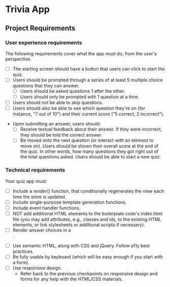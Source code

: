 # Trivia App

## Project Requirements

### User experience requirements

The following requirements cover what the app must do, from the user's perspective.

- [ ] The starting screen should have a button that users can click to start the quiz.
- [ ] Users should be prompted through a series of at least 5 multiple choice questions that they can answer.
  - [ ] Users should be asked questions 1 after the other.
  - [ ] Users should only be prompted with 1 question at a time.
- [ ] Users should not be able to skip questions.
- [ ] Users should also be able to see which question they're on (for instance, "7 out of 10") and their current score ("5 correct, 2 incorrect").
- Upon submitting an answer, users should:
  - [ ] Receive textual feedback about their answer. If they were incorrect, they should be told the correct answer.
  - [ ] Be moved onto the next question (or interact with an element to move on). Users should be shown their overall score at the end of the quiz. In other words, how many questions they got right out of the total questions asked. Users should be able to start a new quiz.

### Technical requirements

Your quiz app must:

- [ ] Include a render() function, that conditionally regenerates the view each time the store is updated.
- [ ] Include single-purpose template generation functions.
- [ ] Include event handler functions.
- [ ] NOT add additional HTML elements to the boilerplate code's index.html file (you may add attributes, e.g., classes and ids, to the existing HTML elements, or link stylesheets or additional scripts if necessary).
- [ ] Render answer choices in a <form>.
- [ ] Use semantic HTML, along with CSS and jQuery.
      Follow a11y best practices.
- [ ] Be fully usable by keyboard (which will be easy enough if you start with a form).
- [ ] Use responsive design.
  - Refer back to the previous checkpoints on responsive design and forms for any help with the HTML/CSS materials.
